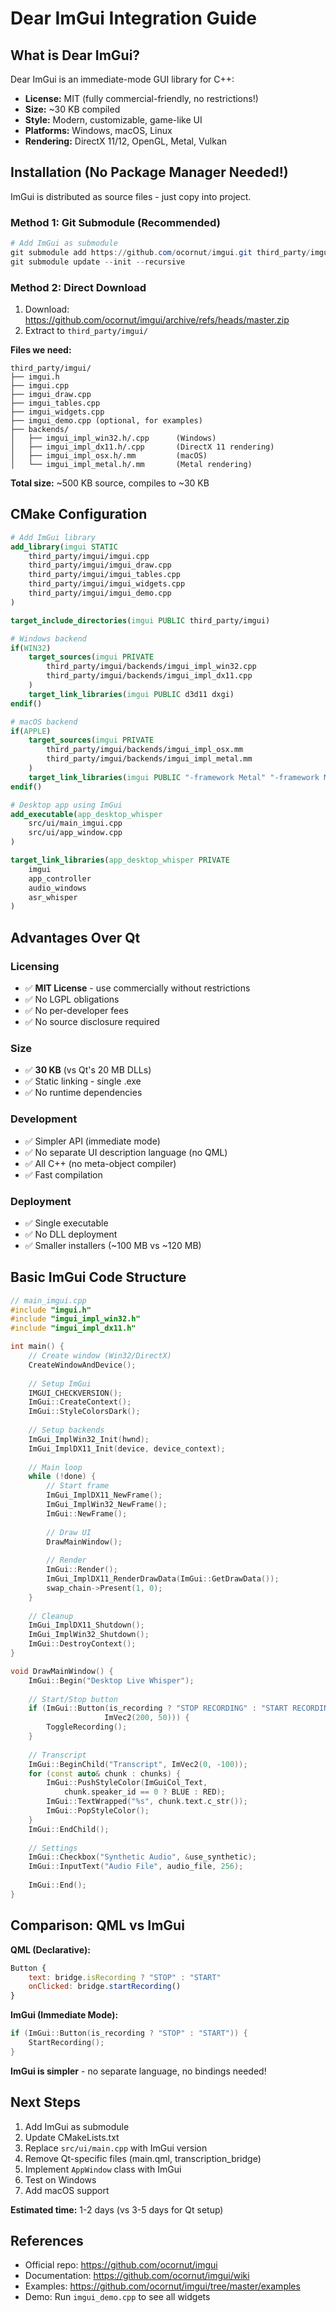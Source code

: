 # Dear ImGui Integration Guide

## What is Dear ImGui?

Dear ImGui is an immediate-mode GUI library for C++:
- **License:** MIT (fully commercial-friendly, no restrictions!)
- **Size:** ~30 KB compiled
- **Style:** Modern, customizable, game-like UI
- **Platforms:** Windows, macOS, Linux
- **Rendering:** DirectX 11/12, OpenGL, Metal, Vulkan

## Installation (No Package Manager Needed!)

ImGui is distributed as source files - just copy into project.

### Method 1: Git Submodule (Recommended)

```powershell
# Add ImGui as submodule
git submodule add https://github.com/ocornut/imgui.git third_party/imgui
git submodule update --init --recursive
```

### Method 2: Direct Download

1. Download: https://github.com/ocornut/imgui/archive/refs/heads/master.zip
2. Extract to `third_party/imgui/`

**Files we need:**
```
third_party/imgui/
├── imgui.h
├── imgui.cpp
├── imgui_draw.cpp
├── imgui_tables.cpp
├── imgui_widgets.cpp
├── imgui_demo.cpp (optional, for examples)
├── backends/
│   ├── imgui_impl_win32.h/.cpp      (Windows)
│   ├── imgui_impl_dx11.h/.cpp       (DirectX 11 rendering)
│   ├── imgui_impl_osx.h/.mm         (macOS)
│   └── imgui_impl_metal.h/.mm       (Metal rendering)
```

**Total size:** ~500 KB source, compiles to ~30 KB

## CMake Configuration

```cmake
# Add ImGui library
add_library(imgui STATIC
    third_party/imgui/imgui.cpp
    third_party/imgui/imgui_draw.cpp
    third_party/imgui/imgui_tables.cpp
    third_party/imgui/imgui_widgets.cpp
    third_party/imgui/imgui_demo.cpp
)

target_include_directories(imgui PUBLIC third_party/imgui)

# Windows backend
if(WIN32)
    target_sources(imgui PRIVATE
        third_party/imgui/backends/imgui_impl_win32.cpp
        third_party/imgui/backends/imgui_impl_dx11.cpp
    )
    target_link_libraries(imgui PUBLIC d3d11 dxgi)
endif()

# macOS backend
if(APPLE)
    target_sources(imgui PRIVATE
        third_party/imgui/backends/imgui_impl_osx.mm
        third_party/imgui/backends/imgui_impl_metal.mm
    )
    target_link_libraries(imgui PUBLIC "-framework Metal" "-framework MetalKit" "-framework Cocoa")
endif()

# Desktop app using ImGui
add_executable(app_desktop_whisper
    src/ui/main_imgui.cpp
    src/ui/app_window.cpp
)

target_link_libraries(app_desktop_whisper PRIVATE
    imgui
    app_controller
    audio_windows
    asr_whisper
)
```

## Advantages Over Qt

### Licensing
- ✅ **MIT License** - use commercially without restrictions
- ✅ No LGPL obligations
- ✅ No per-developer fees
- ✅ No source disclosure required

### Size
- ✅ **30 KB** (vs Qt's 20 MB DLLs)
- ✅ Static linking - single .exe
- ✅ No runtime dependencies

### Development
- ✅ Simpler API (immediate mode)
- ✅ No separate UI description language (no QML)
- ✅ All C++ (no meta-object compiler)
- ✅ Fast compilation

### Deployment
- ✅ Single executable
- ✅ No DLL deployment
- ✅ Smaller installers (~100 MB vs ~120 MB)

## Basic ImGui Code Structure

```cpp
// main_imgui.cpp
#include "imgui.h"
#include "imgui_impl_win32.h"
#include "imgui_impl_dx11.h"

int main() {
    // Create window (Win32/DirectX)
    CreateWindowAndDevice();
    
    // Setup ImGui
    IMGUI_CHECKVERSION();
    ImGui::CreateContext();
    ImGui::StyleColorsDark();
    
    // Setup backends
    ImGui_ImplWin32_Init(hwnd);
    ImGui_ImplDX11_Init(device, device_context);
    
    // Main loop
    while (!done) {
        // Start frame
        ImGui_ImplDX11_NewFrame();
        ImGui_ImplWin32_NewFrame();
        ImGui::NewFrame();
        
        // Draw UI
        DrawMainWindow();
        
        // Render
        ImGui::Render();
        ImGui_ImplDX11_RenderDrawData(ImGui::GetDrawData());
        swap_chain->Present(1, 0);
    }
    
    // Cleanup
    ImGui_ImplDX11_Shutdown();
    ImGui_ImplWin32_Shutdown();
    ImGui::DestroyContext();
}

void DrawMainWindow() {
    ImGui::Begin("Desktop Live Whisper");
    
    // Start/Stop button
    if (ImGui::Button(is_recording ? "STOP RECORDING" : "START RECORDING", 
                     ImVec2(200, 50))) {
        ToggleRecording();
    }
    
    // Transcript
    ImGui::BeginChild("Transcript", ImVec2(0, -100));
    for (const auto& chunk : chunks) {
        ImGui::PushStyleColor(ImGuiCol_Text, 
            chunk.speaker_id == 0 ? BLUE : RED);
        ImGui::TextWrapped("%s", chunk.text.c_str());
        ImGui::PopStyleColor();
    }
    ImGui::EndChild();
    
    // Settings
    ImGui::Checkbox("Synthetic Audio", &use_synthetic);
    ImGui::InputText("Audio File", audio_file, 256);
    
    ImGui::End();
}
```

## Comparison: QML vs ImGui

**QML (Declarative):**
```qml
Button {
    text: bridge.isRecording ? "STOP" : "START"
    onClicked: bridge.startRecording()
}
```

**ImGui (Immediate Mode):**
```cpp
if (ImGui::Button(is_recording ? "STOP" : "START")) {
    StartRecording();
}
```

**ImGui is simpler** - no separate language, no bindings needed!

## Next Steps

1. Add ImGui as submodule
2. Update CMakeLists.txt
3. Replace `src/ui/main.cpp` with ImGui version
4. Remove Qt-specific files (main.qml, transcription_bridge)
5. Implement `AppWindow` class with ImGui
6. Test on Windows
7. Add macOS support

**Estimated time:** 1-2 days (vs 3-5 days for Qt setup)

## References

- Official repo: https://github.com/ocornut/imgui
- Documentation: https://github.com/ocornut/imgui/wiki
- Examples: https://github.com/ocornut/imgui/tree/master/examples
- Demo: Run `imgui_demo.cpp` to see all widgets
